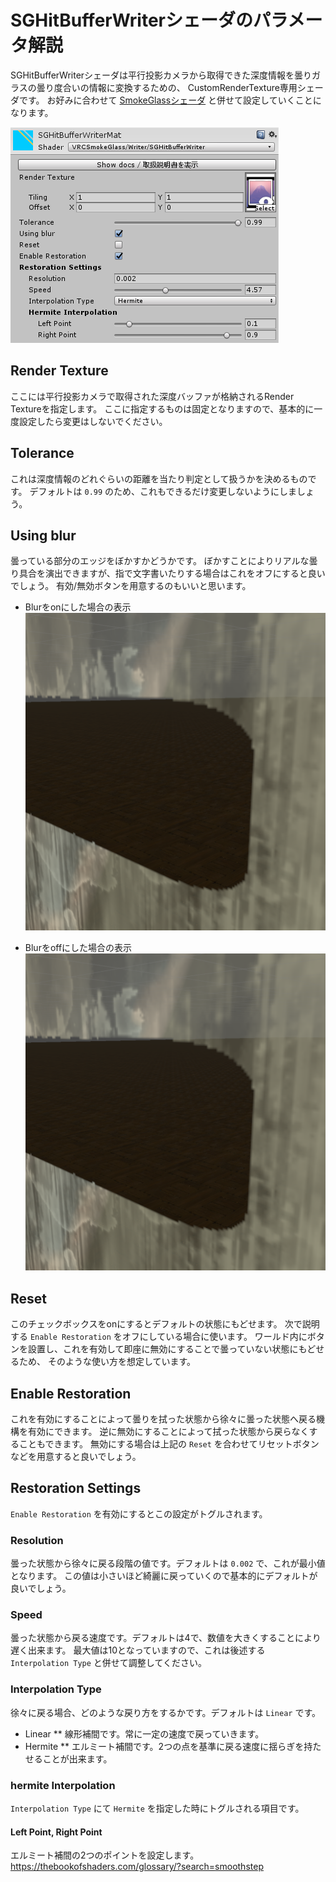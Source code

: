 ﻿# SGHitBufferWriterシェーダのパラメータ解説

SGHitBufferWriterシェーダは平行投影カメラから取得できた深度情報を曇りガラスの曇り度合いの情報に変換するための、
CustomRenderTexture専用シェーダです。
お好みに合わせて [SmokeGlassシェーダ](SmokeGlass.md) と併せて設定していくことになります。

![SmokeGlassStandard](images/sghitbuffer_writer.png)

## Render Texture

ここには平行投影カメラで取得された深度バッファが格納されるRender Textureを指定します。
ここに指定するものは固定となりますので、基本的に一度設定したら変更はしないでください。

## Tolerance

これは深度情報のどれぐらいの距離を当たり判定として扱うかを決めるものです。
デフォルトは `0.99` のため、これもできるだけ変更しないようにしましょう。

## Using blur

曇っている部分のエッジをぼかすかどうかです。
ぼかすことによりリアルな曇り具合を演出できますが、指で文字書いたりする場合はこれをオフにすると良いでしょう。
有効/無効ボタンを用意するのもいいと思います。

* Blurをonにした場合の表示
![blur_on.png](images/blur_off.png)

* Blurをoffにした場合の表示
![blur_off.png](images/blur_off.png)

## Reset

このチェックボックスをonにするとデフォルトの状態にもどせます。
次で説明する `Enable Restoration` をオフにしている場合に使います。
ワールド内にボタンを設置し、これを有効して即座に無効にすることで曇っていない状態にもどせるため、
そのような使い方を想定しています。

## Enable Restoration

これを有効にすることによって曇りを拭った状態から徐々に曇った状態へ戻る機構を有効にできます。
逆に無効にすることによって拭った状態から戻らなくすることもできます。
無効にする場合は上記の `Reset` を合わせてリセットボタンなどを用意すると良いでしょう。

## Restoration Settings

`Enable Restoration` を有効にするとこの設定がトグルされます。

### Resolution

曇った状態から徐々に戻る段階の値です。デフォルトは `0.002` で、これが最小値となります。
この値は小さいほど綺麗に戻っていくので基本的にデフォルトが良いでしょう。

### Speed

曇った状態から戻る速度です。デフォルトは4で、数値を大きくすることにより遅く出来ます。
最大値は10となっていますので、これは後述する `Interpolation Type` と併せて調整してください。

### Interpolation Type

徐々に戻る場合、どのような戻り方をするかです。デフォルトは `Linear` です。

* Linear
** 線形補間です。常に一定の速度で戻っていきます。
* Hermite
** エルミート補間です。2つの点を基準に戻る速度に揺らぎを持たせることが出来ます。

### hermite Interpolation

`Interpolation Type` にて `Hermite` を指定した時にトグルされる項目です。

#### Left Point, Right Point

エルミート補間の2つのポイントを設定します。
https://thebookofshaders.com/glossary/?search=smoothstep